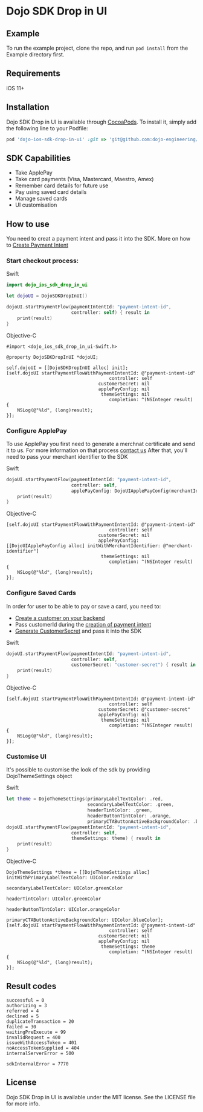 # Dojo SDK Drop in UI

## Example

To run the example project, clone the repo, and run `pod install` from the Example directory first.

## Requirements

iOS 11+

## Installation

Dojo SDK Drop in UI is available through [CocoaPods](https://cocoapods.org). To install
it, simply add the following line to your Podfile:

```ruby
pod 'dojo-ios-sdk-drop-in-ui' :git => 'git@github.com:dojo-engineering/dojo-ios-sdk-drop-in-ui.git', :tag => '1.0.0'
```

## SDK Capabilities
- Take ApplePay
- Take card payments (Visa, Mastercard, Maestro, Amex)
- Remember card details for future use
- Pay using saved card details
- Manage saved cards 
- UI customisation

## How to use

You need to creat a payment intent and pass it into the SDK. More on how to [Create Payment Intent](https://docs.dojo.tech/api#tag/Payment-intents/operation/PaymentIntents_CreatePaymentIntent)

### Start checkout process:
Swift
```swift
import dojo_ios_sdk_drop_in_ui

let dojoUI = DojoSDKDropInUI()

dojoUI.startPaymentFlow(paymentIntentId: "payment-intent-id",
                        controller: self) { result in
    print(result)
}
```
Objective-C
```objc
#import <dojo_ios_sdk_drop_in_ui-Swift.h>

@property DojoSDKDropInUI *dojoUI;

self.dojoUI = [[DojoSDKDropInUI alloc] init];
[self.dojoUI startPaymentFlowWithPaymentIntentId: @"payment-intent-id"
                                      controller: self
                                  customerSecret: nil
                                  applePayConfig: nil
                                   themeSettings: nil
                                      completion: ^(NSInteger result) {
    NSLog(@"%ld", (long)result);
}];
```

### Configure ApplePay
To use ApplePay you first need to generate a merchnat certificate and send it to us. For more information on that process [contact us](https://support.dojo.tech/hc/en-gb/requests/new) 
After that, you'll need to pass your merchant identifier to the SDK

Swift
```swift
dojoUI.startPaymentFlow(paymentIntentId: "payment-intent-id",
                        controller: self,
                        applePayConfig: DojoUIApplePayConfig(merchantIdentifier: "merchant-identifier")) { result in
    print(result)
}
```
Objective-C
```objc
[self.dojoUI startPaymentFlowWithPaymentIntentId: @"payment-intent-id"
                                      controller: self
                                  customerSecret: nil
                                  applePayConfig: [[DojoUIApplePayConfig alloc] initWithMerchantIdentifier: @"merchant-identifier"]
                                   themeSettings: nil
                                      completion: ^(NSInteger result) {
    NSLog(@"%ld", (long)result);
}];
```

### Configure Saved Cards
In order for user to be able to pay or save a card, you need to:
- [Create a customer on your backend](https://docs.dojo.tech/api#tag/Customers/operation/Customers_Create)
- Pass customerId during the [creation of payment intent](https://docs.dojo.tech/api#tag/Payment-intents/operation/PaymentIntents_CreatePaymentIntent)
- [Generate CustomerSecret](https://docs.dojo.tech/api#tag/Customers/operation/Customers_CreateCustomerSecret) and pass it into the SDK

Swift
```swift
dojoUI.startPaymentFlow(paymentIntentId: "payment-intent-id",
                        controller: self,
                        customerSecret: "customer-secret") { result in
    print(result)
}
```
Objective-C
```objc
[self.dojoUI startPaymentFlowWithPaymentIntentId: @"payment-intent-id"
                                      controller: self
                                  customerSecret: @"customer-secret"
                                  applePayConfig: nil
                                   themeSettings: nil
                                      completion: ^(NSInteger result) {
    NSLog(@"%ld", (long)result);
}];
```

### Customise UI
It's possible to customise the look of the sdk by providing DojoThemeSettings object

Swift
```swift
let theme = DojoThemeSettings(primaryLabelTextColor: .red,
                              secondaryLabelTextColor: .green,
                              headerTintColor: .green,
                              headerButtonTintColor: .orange,
                              primaryCTAButtonActiveBackgroundColor: .blue)
dojoUI.startPaymentFlow(paymentIntentId: "payment-intent-id",
                        controller: self,
                        themeSettings: theme) { result in
    print(result)
}
```
Objective-C
```objc
DojoThemeSettings *theme = [[DojoThemeSettings alloc] initWithPrimaryLabelTextColor: UIColor.redColor
                                                            secondaryLabelTextColor: UIColor.greenColor
                                                                    headerTintColor: UIColor.greenColor
                                                              headerButtonTintColor: UIColor.orangeColor
                                              primaryCTAButtonActiveBackgroundColor: UIColor.blueColor];
[self.dojoUI startPaymentFlowWithPaymentIntentId: @"payment-intent-id"
                                      controller: self
                                  customerSecret: nil
                                  applePayConfig: nil
                                   themeSettings: theme
                                      completion: ^(NSInteger result) {
    NSLog(@"%ld", (long)result);
}];
```

## Result codes

```
successful = 0
authorizing = 3
referred = 4
declined = 5
duplicateTransaction = 20
failed = 30
waitingPreExecute = 99
invalidRequest = 400
issueWithAccessToken = 401
noAccessTokenSupplied = 404
internalServerError = 500
            
sdkInternalError = 7770
```

## License

Dojo SDK Drop in UI is available under the MIT license. See the LICENSE file for more info.
